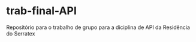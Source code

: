 # trab-final-API
Repositório para o trabalho de grupo para a diciplina de API da Residência do Serratex
